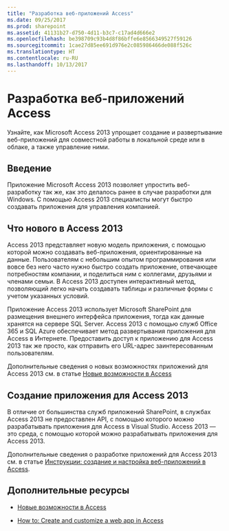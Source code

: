```yaml
---
title: "Разработка веб-приложений Access"
ms.date: 09/25/2017
ms.prod: sharepoint
ms.assetid: 41131b27-d750-4d11-b3c7-c17ad4d666e2
ms.openlocfilehash: be398709c93b4d8f86bffe6e8566349527f59126
ms.sourcegitcommit: 1cae27d85ee691d976e2c085986466de088f526c
ms.translationtype: HT
ms.contentlocale: ru-RU
ms.lasthandoff: 10/13/2017
---
```

# <a name="develop-access-web-apps"></a>Разработка веб-приложений Access
Узнайте, как Microsoft Access 2013 упрощает создание и развертывание веб-приложений для совместной работы в локальной среде или в облаке, а также управление ними.
## <a name="introduction"></a>Введение
<a name="dk2_DevelopingAccess15WebApps_Introduction"> </a>

Приложение Microsoft Access 2013 позволяет упростить веб-разработку так же, как это делалось ранее в случае разработки для Windows. С помощью Access 2013 специалисты могут быстро создавать приложения для управления компанией.
  
    
    

  
    
    

## <a name="whats-new-in-access-2013"></a>Что нового в Access 2013
<a name="dk2_DevelopingAccess15WebApps_whatsNewInAccess15"> </a>

Access 2013 представляет новую модель приложения, с помощью которой можно создавать веб-приложения, ориентированные на данные. Пользователям с небольшим опытом программирования или вовсе без него часто нужно быстро создать приложение, отвечающее потребностям компании, и поделиться ним с коллегами, друзьями и членами семьи. В Access 2013 доступен интерактивный метод, позволяющий легко начать создавать таблицы и различные формы с учетом указанных условий.
  
    
    
Приложение Access 2013 использует Microsoft SharePoint для размещения внешнего интерфейса приложения, тогда как данные хранятся на сервере SQL Server. Access 2013 с помощью служб Office 365 и SQL Azure обеспечивает метод развертывания приложения для Access в Интернете. Предоставить доступ к приложению для Access 2013 так же просто, как отправить его URL-адрес заинтересованным пользователям.
  
    
    
Дополнительные сведения о новых возможностях приложений для Access 2013 см. в статье  [Новые возможности в Access](what-s-new-in-access.md)
  
    
    

## <a name="creating-an-access-2013-application"></a>Создание приложения для Access 2013
<a name="dk2_DevelopingAccess15WebApps_CreatingAnAccess15App"> </a>

В отличие от большинства служб приложений SharePoint, в службах Access 2013 не предоставлен API, с помощью которого можно разрабатывать приложения для Access в Visual Studio. Access 2013 — это среда, с помощью которой можно разрабатывать приложения для Access 2013.
  
    
    
Дополнительные сведения о разработке приложений для Access 2013 см. в статье [Инструкции: создание и настройка веб-приложений в Access](http://msdn.microsoft.com/library/628745f4-82e9-4838-9726-6f3e506a654f%28Office.15%29.aspx).
  
    
    

## <a name="additional-resources"></a>Дополнительные ресурсы
<a name="dk2_DevelopingAccess15WebApps_AdditionalResources"> </a>


-  [Новые возможности в Access](what-s-new-in-access.md)
    
  
-  [How to: Create and customize a web app in Access](http://msdn.microsoft.com/library/628745f4-82e9-4838-9726-6f3e506a654f%28Office.15%29.aspx)
    
  

